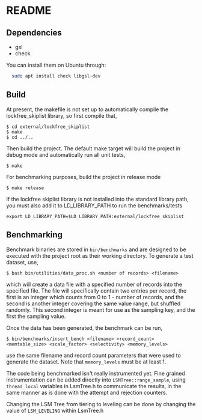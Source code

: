 README
===========

Dependencies
-------------

- gsl
- check

You can install them on Ubuntu through:

```bash
  sudo apt install check libgsl-dev
```

Build
------------

At present, the makefile is not set up to automatically compile the
lockfree_skiplist library, so first compile that,

```
$ cd external/lockfree_skiplist
$ make
$ cd ../..
```

Then build the project. The default make target will build the project in
debug mode and automatically run all unit tests,
```
$ make
```

For benchmarking purposes, build the project in release mode
```
$ make release
```

If the lockfree skiplist library is not installed into the standard library
path, you must also add it to LD_LIBRARY_PATH to run the benchmarks/tests
```
export LD_LIBRARY_PATH=$LD_LIBRARY_PATH:external/lockfree_skiplist
```

Benchmarking
---------

Benchmark binaries are stored in `bin/benchmarks` and are designed to
be executed with the project root as their working directory. To generate
a test dataset, use,
```
$ bash bin/utilities/data_proc.sh <number of records> <filename>
```
which will create a data file with a specified number of records into the
specified file. The file will specifically contain two entries per record, the
first is an integer which counts from 0 to 1 - number of records, and the
second is another integer covering the same value range, but shuffled randomly.
This second integer is meant for use as the sampling key, and the first the
sampling value.

Once the data has been generated, the benchmark can be run,
```
$ bin/benchmarks/insert_bench <filename> <record_count> <memtable_size> <scale_factor> <selectivity> <memory_levels>
```
use the same filename and record count parameters that were used to generate
the dataset. Note that `memory_levels` must be at least 1.

The code being benchmarked isn't really instrumented yet. Fine grained
instrumentation can be added directly into `LSMTree::range_sample`, using
`thread_local` variables in LsmTree.h to communicate the results, in the same
manner as is done with the attempt and rejection counters.

Changing the LSM Tree from tiering to leveling can be done by changing
the value of `LSM_LEVELING` within LsmTree.h
